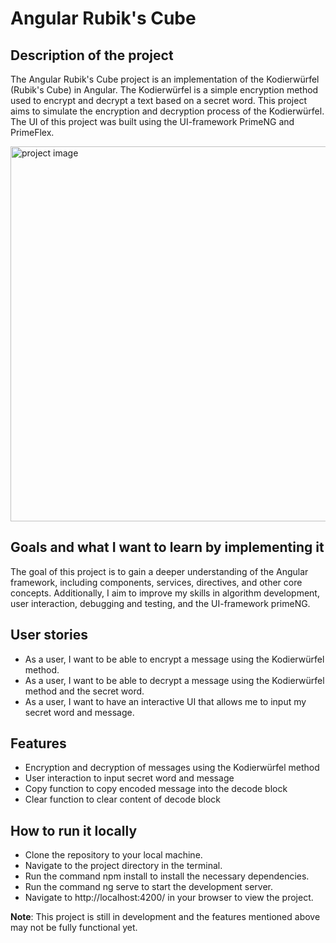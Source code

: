 # Angular Rubik's Cube

## Description of the project
The Angular Rubik's Cube project is an implementation of the Kodierwürfel (Rubik's Cube) in Angular.
The Kodierwürfel is a simple encryption method used to encrypt and decrypt a text based on a secret word.
This project aims to simulate the encryption and decryption process of the Kodierwürfel. The UI of this project was built using the UI-framework PrimeNG and PrimeFlex.

<img src="https://user-images.githubusercontent.com/99111208/220913364-214f65f6-fb04-4781-9aa3-89750a21b46b.png" alt="project image" width="600"/>


## Goals and what I want to learn by implementing it
The goal of this project is to gain a deeper understanding of the Angular framework, including components, services, directives, and other core concepts.
Additionally, I aim to improve my skills in algorithm development, user interaction, debugging and testing, and the UI-framework primeNG.

## User stories
* As a user, I want to be able to encrypt a message using the Kodierwürfel method.
* As a user, I want to be able to decrypt a message using the Kodierwürfel method and the secret word.
* As a user, I want to have an interactive UI that allows me to input my secret word and message.

## Features
* Encryption and decryption of messages using the Kodierwürfel method
* User interaction to input secret word and message
* Copy function to copy encoded message into the decode block
* Clear function to clear content of decode block

## How to run it locally
* Clone the repository to your local machine.
* Navigate to the project directory in the terminal.
* Run the command npm install to install the necessary dependencies.
* Run the command ng serve to start the development server.
* Navigate to http://localhost:4200/ in your browser to view the project.

**Note**: This project is still in development and the features mentioned above may not be fully functional yet.
